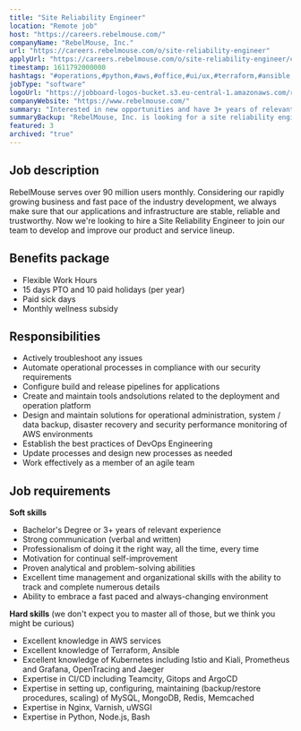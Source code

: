 ```yaml
---
title: "Site Reliability Engineer"
location: "Remote job"
host: "https://careers.rebelmouse.com/"
companyName: "RebelMouse, Inc."
url: "https://careers.rebelmouse.com/o/site-reliability-engineer"
applyUrl: "https://careers.rebelmouse.com/o/site-reliability-engineer/c/new"
timestamp: 1611792000000
hashtags: "#operations,#python,#aws,#office,#ui/ux,#terraform,#ansible,#kubernetes,#management,#redis"
jobType: "software"
logoUrl: "https://jobboard-logos-bucket.s3.eu-central-1.amazonaws.com/rebelmouse-inc-"
companyWebsite: "https://www.rebelmouse.com/"
summary: "Interested in new opportunities and have 3+ years of relevant experience? RebelMouse, Inc. has a job opening for a Site Reliability Engineer."
summaryBackup: "RebelMouse, Inc. is looking for a site reliability engineer that has experience in: #operations, #python, #aws."
featured: 3
archived: "true"
---
```


## Job description

RebelMouse serves over 90 million users monthly. Considering our rapidly growing business and fast pace of the industry development, we always make sure that our applications and infrastructure are stable, reliable and trustworthy. Now we're looking to hire a Site Reliability Engineer to join our team to develop and improve our product and service lineup.

## Benefits package

*   Flexible Work Hours
*   15 days PTO and 10 paid holidays (per year)
*   Paid sick days
*   Monthly wellness subsidy

## Responsibilities

*   Actively troubleshoot any issues
*   Automate operational processes in compliance with our security requirements
*   Configure build and release pipelines for applications
*   Create and maintain tools andsolutions related to the deployment and operation platform
*   Design and maintain solutions for operational administration, system / data backup, disaster recovery and security performance monitoring of AWS environments
*   Establish the best practices of DevOps Engineering
*   Update processes and design new processes as needed
*   Work effectively as a member of an agile team

## Job requirements

**Soft skills**

*   Bachelor's Degree or 3+ years of relevant experience
*   Strong communication (verbal and written)
*   Professionalism of doing it the right way, all the time, every time
*   Motivation for continual self-improvement
*   Proven analytical and problem-solving abilities
*   Excellent time management and organizational skills with the ability to track and complete numerous details
*   Ability to embrace a fast paced and always-changing environment

**Hard skills** (we don't expect you to master all of those, but we think you might be curious)

*   Excellent knowledge in AWS services
*   Excellent knowledge of Terraform, Ansible
*   Excellent knowledge of Kubernetes including Istio and Kiali, Prometheus and Grafana, OpenTracing and Jaeger
*   Expertise in CI/CD including Teamcity, Gitops and ArgoCD
*   Expertise in setting up, configuring, maintaining (backup/restore procedures, scaling) of MySQL, MongoDB, Redis, Memcached
*   Expertise in Nginx, Varnish, uWSGI
*   Expertise in Python, Node.js, Bash
